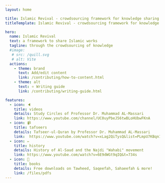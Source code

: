 ```yaml
---
layout: home

title: Islamic Revival - crowdsourcing framework for knowledge sharing & archiving
titleTemplate: Islamic Revival - crowdsourcing framework for knowledge sharing & archiving

hero:
  name: Islamic Revival
  text: a framework to share Islamic works 
  tagline: through the crowdsourcing of knowledge
  #image:
   # src: /quill.svg
   # alt: Vite
  actions:
    - theme: brand
      text: Add/edit content
      link: /contributing/how-to-content.html
    - theme: alt
      text: ⭐ Writing guide
      link: /contributing/writing-guide.html

features:
  - icon: 🔈
    title: videos
    details: Study Circles of Professor Dr. Muhammad AL-Massari
    link: https://www.youtube.com/channel/UC0uyPbeJ56twBLoHUbwFKnA
  - icon: 📹
    title: tafseers
    details: Tafseer-ul-Quran by Professor Dr. Muhammad AL-Massari
    link:  https://www.youtube.com/watch?v=xLag2QiTysQ&list=PLmpU7KBqn11qRqZEUDJyzPSLK_0DhE9bl
  - icon: ✏️
    title: history
    details: History of Al-Saud and the Najdi "Wahabi" movement
    link: https://www.youtube.com/watch?v=6E9dWGt9qIQ&t=734s
  - icon: 📕
    title: books
    details: Free downloads on Tawheed, Saqeefah, Sahaeefah & more!
    link: /files/pdfs
---
```

<script setup>
import { withBase } from 'vitepress'
</script>

<style>
.VPHero {
  margin: auto;
  align-content: center;
  float: right;
  width: 80%;
}

.actions {
  margin: auto;
  width: 95%;
  align-content: center;
  float: right;
}

.comments-container {
  margin: auto;
  width: 80%;
  align-content: center;
  float: center;
}

</style>